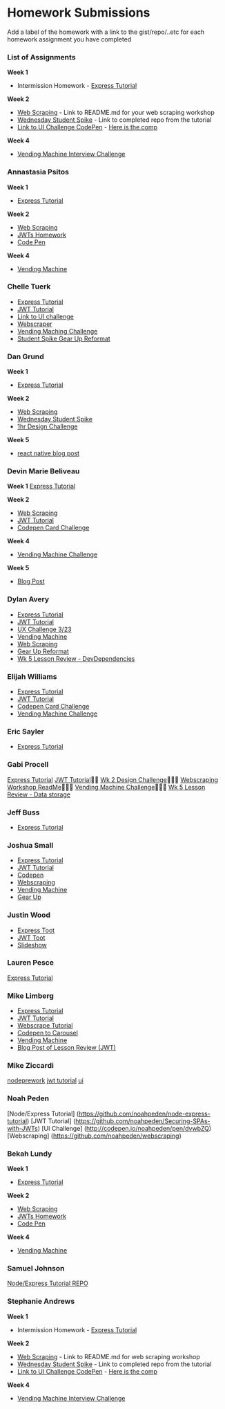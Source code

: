 # Homework Submissions

Add a label of the homework with a link to the gist/repo/..etc for each homework assignment you have completed

### List of Assignments

**Week 1**

* Intermission Homework - [Express Tutorial](https://www.tutorialspoint.com/nodejs/nodejs_express_framework.htm)

**Week 2**

* [Web Scraping](http://frontend.turing.io/lessons/web-scraping-workshop.html) - Link to README.md for your web scraping workshop
* [Wednesday Student Spike](http://frontend.turing.io/lessons/security-with-jwts.html) - Link to completed repo from the tutorial
* [Link to UI Challenge CodePen](http://codepen.io/atideman/pen/MpGRMP) - [Here is the comp](http://frontend.turing.io/projects/mod4-guest-design-challenge.html)

**Week 4**

* [Vending Machine Interview Challenge](https://github.com/turingschool-examples/vending_machine_challenge)


### Annastasia Psitos

**Week 1**
* [Express Tutorial](https://github.com/apsitos/Express_Tutorial)

**Week 2**
* [Web Scraping](https://github.com/apsitos/webscraping)
* [JWTs Homework](https://github.com/apsitos/jwts)
* [Code Pen](https://codepen.io/apsitos/pen/dveLwo)

**Week 4**
* [Vending Machine](https://github.com/apsitos/vending_machine)

### Chelle Tuerk
* [Express Tutorial](https://github.com/chelletuerk/express-tutorial)
* [JWT Tutorial](https://github.com/chelletuerk/jwt-tutorial)
* [Link to UI challenge](https://codepen.io/mtuerk/pen/JWaLYY)
* [Webscraper](https://github.com/chelletuerk/webscraper)
* [Vending Maching Challenge](https://github.com/chelletuerk/vending-machine-challenge)
* [Student Spike Gear Up Reformat](https://gist.github.com/chelletuerk/0bde0aaee5a06e0ce82c97ad411fe61a)

### Dan Grund
**Week 1**
* [Express Tutorial](https://github.com/DanGrund/node-tutorial)

**Week 2**
* [Web Scraping](https://github.com/DanGrund/webscraping-tutorial)
* [Wednesday Student Spike](https://github.com/DanGrund/JWT-lesson)
* [1hr Design Challenge](http://codepen.io/dangrund/pen/qrYGVN?editors=1010)

**Week 5**
* [react native blog post](https://medium.com/@dangrund./react-vs-react-native-first-exposure-1afaf2068092)

### Devin Marie Beliveau
**Week 1**
[Express Tutorial](https://github.com/devinmarieb/Node-Express-Tutorial)

**Week 2**
* [Web Scraping](https://github.com/devinmarieb/webscraping-workshop)
* [JWT Tutorial](https://github.com/devinmarieb/jwt-mini-project)
* [Codepen Card Challenge](https://codepen.io/devinmarieb/pen/PpevwK)

**Week 4**
* [Vending Machine Challenge](https://github.com/devinmarieb/vending-machine)

**Week 5**
* [Blog Post](https://medium.com/@devinmarieb/the-last-homework-assignment-595dcaf1cfb5)

### Dylan Avery

* [Express Tutorial](https://github.com/dylanavery720/express-mod4-tut)
* [JWT Tutorial](https://github.com/dylanavery720/jwt-tutorial)
* [UX Challenge 3/23](http://codepen.io/kidhum/pen/xqjeyN?editors=0000)
* [Vending Machine](https://github.com/dylanavery720/VendingMachine)
* [Web Scraping](https://github.com/gprocell927/web-scraping-workshop)
* [Gear Up Reformat](https://github.com/turingschool/gear-up/pull/20#issuecomment-293752437)
* [Wk 5 Lesson Review - DevDependencies](https://medium.com/@dylanavery720/npmmmm-1-dev-dependencies-dependencies-8931c2583b0c)

### Elijah Williams

* [Express Tutorial](https://github.com/ejwill04/express-tutorial)
* [JWT Tutorial](https://github.com/ejwill04/JWT-tutorial)
* [Codepen Card Challenge](http://codepen.io/ejwill04/pen/WpJBqW?editors=0110)
* [Vending Machine Challenge](https://github.com/ejwill04/vending-machine)

### Eric Sayler
* [Express Tutorial](https://github.com/esayler/node-express-tutorial)

### Gabi Procell
[Express Tutorial](https://github.com/gprocell927/NodeExpressPrework)
[JWT Tutorial](https://github.com/gprocell927/json-web-tokens-tutorial)🚆🚆
[Wk 2 Design Challenge](https://codepen.io/gabitron/pen/MpGdeL)🌴🌴🌴
[Webscraping Workshop ReadMe](https://github.com/gprocell927/web-scraping-workshop)🍕🍕🍕
[Vending Machine Challenge](https://github.com/gprocell927/vending-machine-challenge)🍭🍭🍭
[Wk 5 Lesson Review - Data storage](https://medium.com/@gab17ron/a-second-pass-at-comprehending-data-storage-theory-5196dd40c64f)

### Jeff Buss

* [Express Tutorial](https://github.com/JeffBuss/express-tutorial)

### Joshua Small

* [Express Tutorial](https://github.com/jksmall0631/express-tut)
* [JWT Tutorial](https://github.com/jksmall0631/jwt-tutorial)
* [Codepen](http://codepen.io/jksmall0631/pen/LWmoeb?editors=1010)
* [Webscraping](https://github.com/jksmall0631/webscraping)
* [Vending Machine](https://github.com/jksmall0631/vending-machine)
* [Gear Up](https://github.com/turingschool/gear-up/pull/20#issuecomment-293752437)

### Justin Wood
* [Express Toot](https://github.com/jwood11atx/express-toot)
* [JWT Toot](https://github.com/jwood11atx/jwt-toot)
* [Slideshow](https://codepen.io/jwood11atx/pen/yMjWrB)

### Lauren Pesce
[Express Tutorial](https://github.com/pescel/express-tutorial)

### Mike Limberg
* [Express Tutorial](https://github.com/mlimberg/express-tutorial)
* [JWT Tutorial](https://github.com/mlimberg/JWT-practice)
* [Webscrape Tutorial](https://github.com/mlimberg/web-scrape-tutorial)
* [Codepen to Carousel](http://codepen.io/SirBimbus/pen/YZLbeQ)
* [Vending Machine](https://github.com/mlimberg/vending-machine)
* [Blog Post of Lesson Review (JWT)](https://medium.com/@limbergmike/understanding-json-web-tokens-jwt-3509349f53ed)

### Mike Ziccardi

[nodeprework](https://github.com/mziccardi/nodePrework)
[jwt tutorial](https://github.com/mziccardi/jwt-tutorial)
[ui](https://codepen.io/mziccard/pen/EWBgjo)
### Noah Peden
[Node/Express Tutorial] (https://github.com/noahpeden/node-express-tutorial)
[JWT Tutorial] (https://github.com/noahpeden/Securing-SPAs-with-JWTs)
[UI Challenge] (http://codepen.io/noahpeden/pen/dvwbZQ)
[Webscraping] (https://github.com/noahpeden/webscraping)

### Bekah Lundy
**Week 1**
* [Express Tutorial](https://github.com/bekahlundy/node-express)

**Week 2**
* [Web Scraping](https://github.com/bekahlundy/find-my-dog-costume)
* [JWTs Homework](https://github.com/bekahlundy/jwt-tutorial)
* [Code Pen](https://codepen.io/reblundy/pen/wJjbZR)

**Week 4**
* [Vending Machine](https://github.com/bekahlundy/vending-machine-challenge)

### Samuel Johnson
[Node/Express Tutorial REPO](https://github.com/sljohnson32/express-node-tutorial)

### Stephanie Andrews

**Week 1**

* Intermission Homework - [Express Tutorial](https://github.com/StephanieEA/node-tutorial)

**Week 2**

* [Web Scraping](https://github.com/bekahlundy/find-my-dog-costume/blob/master/README.md) - Link to README.md for web scraping workshop
* [Wednesday Student Spike](https://github.com/StephanieEA/jwt-tutorial) - Link to completed repo from the tutorial
* [Link to UI Challenge CodePen](http://codepen.io/StephanieEA/pen/vxjMqK) - [Here is the comp](http://frontend.turing.io/projects/mod4-guest-design-challenge.html)

**Week 4**

* [Vending Machine Interview Challenge](https://github.com/StephanieEA/vending_machine_challenge)
